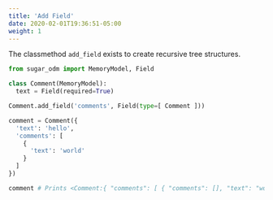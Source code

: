```yaml
---
title: 'Add Field'
date: 2020-02-01T19:36:51-05:00
weight: 1
---
```


The classmethod `add_field` exists to create recursive tree structures.

```python
from sugar_odm import MemoryModel, Field

class Comment(MemoryModel):
  text = Field(required=True)

Comment.add_field('comments', Field(type=[ Comment ]))

comment = Comment({
  'text': 'hello',
  'comments': [
    {
      'text': 'world'
    }
  ]
})

comment # Prints <Comment:{ "comments": [ { "comments": [], "text": "world" } ], "text": "hello" }>
```

